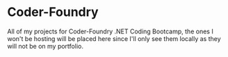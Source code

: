 # Coder-Foundry
 All of my projects for Coder-Foundry .NET Coding Bootcamp, the ones I won't be hosting will be placed here since I'll only see them locally as they will not be on my portfolio. 
